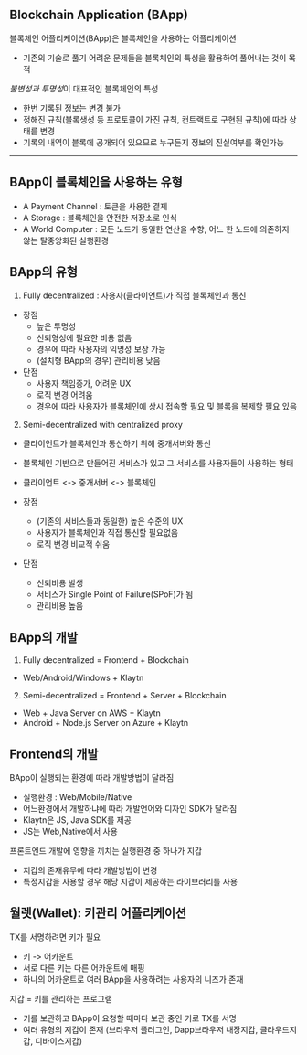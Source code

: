 ## Blockchain Application (BApp)

블록체인 어플리케이션(BApp)은 블록체인을 사용하는 어플리케이션

- 기존의 기술로 풀기 어려운 문제들을 블록체인의 특성을 활용하여 풀어내는 것이 목적

*불변성과 투명성*이 대표적인 블록체인의 특성

- 한번 기록된 정보는 변경 불가
- 정해진 규칙(블록생성 등 프로토콜이 가진 규칙, 컨트랙트로 구현된 규칙)에 따라 상태를 변경
- 기록의 내역이 블록에 공개되어 있으므로 누구든지 정보의 진실여부를 확인가능

<hr />

## BApp이 블록체인을 사용하는 유형

- A Payment Channel : 토큰을 사용한 결제
- A Storage : 블록체인을 안전한 저장소로 인식
- A World Computer : 모든 노드가 동일한 연산을 수향, 어느 한 노드에 의존하지 않는 탈중앙화된 실행환경

## BApp의 유형

1. Fully decentralized : 사용자(클라이언트)가 직접 블록체인과 통신

- 장점
  - 높은 투명성
  - 신뢰형성에 필요한 비용 없음
  - 경우에 따라 사용자의 익명성 보장 가능
  - (설치형 BApp의 경우) 관리비용 낮음
- 단점
  - 사용자 책임증가, 어려운 UX
  - 로직 변경 어려움
  - 경우에 따라 사용자가 블록체인에 상시 접속할 필요 및 블록을 복제할 필요 있음

2. Semi-decentralized with centralized proxy

- 클라이언트가 블록체인과 통신하기 위해 중개서버와 통신
- 블록체인 기반으로 만들어진 서비스가 있고 그 서비스를 사용자들이 사용하는 형태
- 클라이언트 <-> 중개서버 <-> 블록체인

- 장점
  - (기존의 서비스들과 동일한) 높은 수준의 UX
  - 사용자가 블록체인과 직접 통신할 필요없음
  - 로직 변경 비교적 쉬움
- 단점

  - 신뢰비용 발생
  - 서비스가 Single Point of Failure(SPoF)가 됨
  - 관리비용 높음

## BApp의 개발

1. Fully decentralized = Frontend + Blockchain

- Web/Android/Windows + Klaytn

2. Semi-decentralized = Frontend + Server + Blockchain

- Web + Java Server on AWS + Klaytn
- Android + Node.js Server on Azure + Klaytn

## Frontend의 개발

BApp이 실행되는 환경에 따라 개발방법이 달라짐

- 실행환경 : Web/Mobile/Native
- 어느환경에서 개발하냐에 따라 개발언어와 디자인 SDK가 달라짐
- Klaytn은 JS, Java SDK를 제공
- JS는 Web,Native에서 사용

프론트엔드 개발에 영향을 끼치는 실행환경 중 하나가 지갑

- 지갑의 존재유무에 따라 개발방법이 변경
- 특정지갑을 사용할 경우 해당 지갑이 제공하는 라이브러리를 사용

## 월렛(Wallet): 키관리 어플리케이션

TX를 서명하려면 키가 필요

- 키 -> 어카운트
- 서로 다른 키는 다른 어카운트에 매핑
- 하나의 어카운트로 여러 BApp을 사용하려는 사용자의 니즈가 존재

지갑 = 키를 관리하는 프로그램

- 키를 보관하고 BApp이 요청할 때마다 보관 중인 키로 TX를 서명
- 여러 유형의 지갑이 존재 (브라우저 플러그인, Dapp브라우저 내장지갑, 클라우드지갑, 디바이스지갑)
